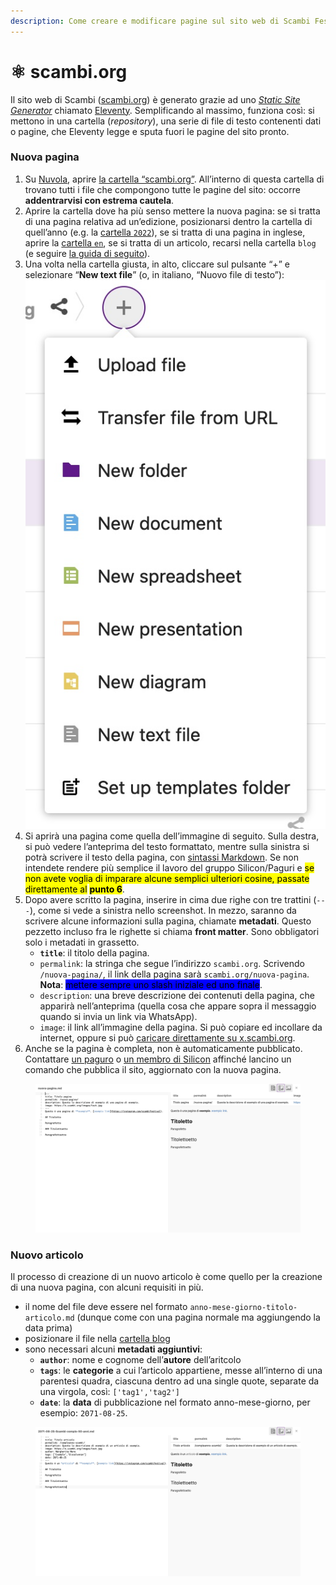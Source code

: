 ```yaml
---
description: Come creare e modificare pagine sul sito web di Scambi Festival
---
```


# ⚛ scambi.org

Il sito web di Scambi ([scambi.org](https://scambi.org)) è generato grazie ad uno [_Static Site Generator_](https://www.cloudflare.com/learning/performance/static-site-generator/) chiamato [Eleventy](https://11ty.dev). Semplificando al massimo, funziona così: si mettono in una cartella (_repository_), una serie di file di testo contenenti dati o pagine, che Eleventy legge e sputa fuori le pagine del sito pronto.

### Nuova pagina

1. Su [Nuvola](nuvola/), aprire [la cartella “scambi.org”](https://nuvola.scambi.org/f/215914). All’interno di questa cartella di trovano tutti i file che compongono tutte le pagine del sito: occorre **addentrarvisi con estrema cautela**.
2. Aprire la cartella dove ha più senso mettere la nuova pagina: se si tratta di una pagina relativa ad un’edizione, posizionarsi dentro la cartella di quell’anno (e.g. la [cartella `2022`](https://nuvola.scambi.org/f/218703)), se si tratta di una pagina in inglese, aprire la [cartella `en`](https://nuvola.scambi.org/f/215920), se si tratta di un articolo, recarsi nella cartella `blog` (e seguire [la guida di seguito](scambi.org.md#undefined)).
3. Una volta nella cartella giusta, in alto, cliccare sul pulsante “+” e selezionare “**New text file**” (o, in italiano, “Nuovo file di testo”): ![](../.gitbook/assets/new-text-file.jpg)
4. Si aprirà una pagina come quella dell’immagine di seguito. Sulla destra, si può vedere l’anteprima del testo formattato, mentre sulla sinistra si potrà scrivere il testo della pagina, con [sintassi Markdown](markdown.md). Se non intendete rendere più semplice il lavoro del gruppo Silicon/Paguri e <mark style="background-color:yellow;">se non avete voglia di imparare alcune semplici ulteriori cosine, passate direttamente al</mark> <mark style="background-color:yellow;"></mark><mark style="background-color:yellow;">**punto 6**</mark>.
5. Dopo avere scritto la pagina, inserire in cima due righe con tre trattini (`---`), come si vede a sinistra nello screenshot. In mezzo, saranno da scrivere alcune informazioni sulla pagina, chiamate **metadati**. Questo pezzetto incluso fra le righette si chiama **front matter**. Sono obbligatori solo i metadati in grassetto.
   * **`title`**: il titolo della pagina.
   * `permalink`: la stringa che segue l’indirizzo `scambi.org`. Scrivendo `/nuova-pagina/`, il link della pagina sarà `scambi.org/nuova-pagina`. **Nota**: <mark style="background-color:blue;">mettere sempre uno slash iniziale ed uno finale</mark>.
   * `description`: una breve descrizione dei contenuti della pagina, che apparirà nell’anteprima (quella cosa che appare sopra il messaggio quando si invia un link via WhatsApp).
   * `image`: il link all’immagine della pagina. Si può copiare ed incollare da internet, oppure si può [caricare direttamente su x.scambi.org](x.scambi.org.md).
6. Anche se la pagina è completa, non è automaticamente pubblicato. Contattare [un paguro](../staff/teams.md#paguri) o [un membro di Silicon](../staff/teams.md#paguri) affinché lancino un comando che pubblica il sito, aggiornato con la nuova pagina.

<figure><img src="../.gitbook/assets/nuova-pagina.jpg" alt="Screenshot dell’editior di testo per una pagina di esempio"><figcaption></figcaption></figure>

### Nuovo articolo

Il processo di creazione di un nuovo articolo è come quello per la creazione di una nuova pagina, con alcuni requisiti in più.

* il nome del file deve essere nel formato `anno-mese-giorno-titolo-articolo.md` (dunque come con una pagina normale ma aggiungendo la data prima)
* posizionare il file nella [cartella blog](https://nuvola.scambi.org/f/215921)
* sono necessari alcuni **metadati aggiuntivi**:
  * **`author`**: nome e cognome dell’**autore** dell’aritcolo
  * **`tags`**: le **categorie** a cui l’articolo appartiene, messe all’interno di una parentesi quadra, ciascuna dentro ad una single quote, separate da una virgola, così: `['tag1','tag2']`
  * **`date`**: la **data** di pubblicazione nel formato anno-mese-giorno, per esempio: `2071-08-25`.

<figure><img src="../.gitbook/assets/nuovo-articolo.jpg" alt="Screenshot dell’editior di testo per un articolo di esempio"><figcaption></figcaption></figure>
